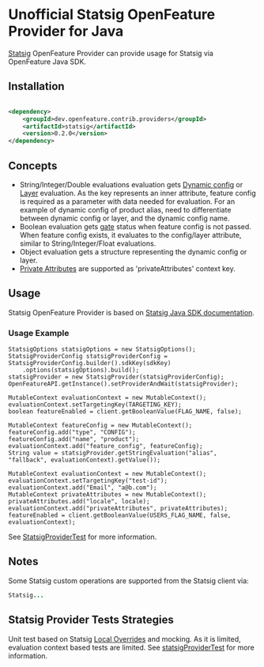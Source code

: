 # Unofficial Statsig OpenFeature Provider for Java

[Statsig](https://statsig.com/) OpenFeature Provider can provide usage for Statsig via OpenFeature Java SDK.

## Installation

<!-- x-release-please-start-version -->

```xml

<dependency>
    <groupId>dev.openfeature.contrib.providers</groupId>
    <artifactId>statsig</artifactId>
    <version>0.2.0</version>
</dependency>
```

<!-- x-release-please-end-version -->

## Concepts
* String/Integer/Double evaluations evaluation gets [Dynamic config](https://docs.statsig.com/server/javaSdk#reading-a-dynamic-config) or [Layer](https://docs.statsig.com/server/javaSdk#getting-an-layerexperiment) evaluation.
  As the key represents an inner attribute, feature config is required as a parameter with data needed for evaluation.
  For an example of dynamic config of product alias, need to differentiate between dynamic config or layer, and the dynamic config name.
* Boolean evaluation gets [gate](https://docs.statsig.com/server/javaSdk#checking-a-gate) status when feature config is not passed.
  When feature config exists, it evaluates to the config/layer attribute, similar to String/Integer/Float evaluations.
* Object evaluation gets a structure representing the dynamic config or layer.
* [Private Attributes](https://docs.statsig.com/server/javaSdk#private-attributes) are supported as 'privateAttributes' context key.

## Usage
Statsig OpenFeature Provider is based on [Statsig Java SDK documentation](https://docs.statsig.com/server/javaSdk).

### Usage Example

```
StatsigOptions statsigOptions = new StatsigOptions();
StatsigProviderConfig statsigProviderConfig = StatsigProviderConfig.builder().sdkKey(sdkKey)
    .options(statsigOptions).build();
statsigProvider = new StatsigProvider(statsigProviderConfig);
OpenFeatureAPI.getInstance().setProviderAndWait(statsigProvider);

MutableContext evaluationContext = new MutableContext();
evaluationContext.setTargetingKey(TARGETING_KEY);
boolean featureEnabled = client.getBooleanValue(FLAG_NAME, false);

MutableContext featureConfig = new MutableContext();
featureConfig.add("type", "CONFIG");
featureConfig.add("name", "product");
evaluationContext.add("feature_config", featureConfig);
String value = statsigProvider.getStringEvaluation("alias", "fallback", evaluationContext).getValue());

MutableContext evaluationContext = new MutableContext();
evaluationContext.setTargetingKey("test-id");
evaluationContext.add("Email", "a@b.com");
MutableContext privateAttributes = new MutableContext();
privateAttributes.add("locale", locale);
evaluationContext.add("privateAttributes", privateAttributes);
featureEnabled = client.getBooleanValue(USERS_FLAG_NAME, false, evaluationContext);
```

See [StatsigProviderTest](./src/test/java/dev/openfeature/contrib/providers/statsig/StatsigProviderTest.java)
for more information.

## Notes
Some Statsig custom operations are supported from the Statsig client via:

```java
Statsig...
```

## Statsig Provider Tests Strategies

Unit test based on Statsig [Local Overrides](https://docs.statsig.com/server/javaSdk#local-overrides) and mocking. 
As it is limited, evaluation context based tests are limited.
See [statsigProviderTest](./src/test/java/dev/openfeature/contrib/providers/statsig/StatsigProviderTest.java)
for more information.


